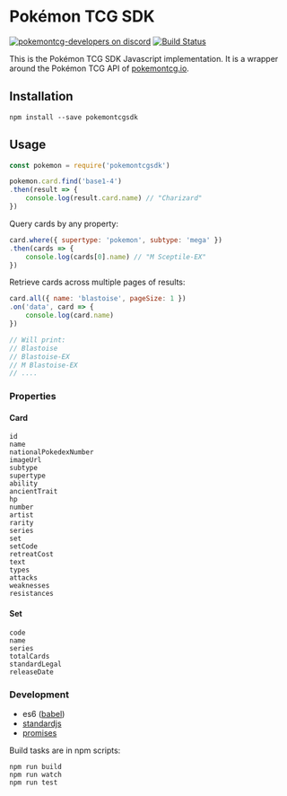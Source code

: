 # Pokémon TCG SDK

[![pokemontcg-developers on discord](https://img.shields.io/badge/discord-pokemontcg--developers-738bd7.svg)](https://discord.gg/dpsTCvg)
[![Build Status](https://travis-ci.org/PokemonTCG/pokemon-tcg-sdk-javascript.svg?branch=master)](https://travis-ci.org/PokemonTCG/pokemon-tcg-sdk-javascript)

This is the Pokémon TCG SDK Javascript implementation. It is a wrapper around the Pokémon TCG API of [pokemontcg.io](http://pokemontcg.io/).

## Installation

    npm install --save pokemontcgsdk

## Usage

```js
const pokemon = require('pokemontcgsdk')

pokemon.card.find('base1-4')
.then(result => {
    console.log(result.card.name) // "Charizard"
})
```

Query cards by any property:

```js
card.where({ supertype: 'pokemon', subtype: 'mega' })
.then(cards => {
    console.log(cards[0].name) // "M Sceptile-EX"
})
```

Retrieve cards across multiple pages of results:

```js
card.all({ name: 'blastoise', pageSize: 1 })
.on('data', card => {
    console.log(card.name)
})

// Will print:
// Blastoise
// Blastoise-EX
// M Blastoise-EX
// ....
```

### Properties

#### Card

    id
    name
    nationalPokedexNumber
    imageUrl
    subtype
    supertype
    ability
    ancientTrait
    hp
    number
    artist
    rarity
    series
    set
    setCode
    retreatCost
    text
    types
    attacks
    weaknesses
    resistances

#### Set

    code
    name
    series
    totalCards
    standardLegal
    releaseDate

### Development

- es6 ([babel](https://babeljs.io))
- [standardjs](http://standardjs.com)
- [promises](https://www.promisejs.org)

Build tasks are in npm scripts:

    npm run build
    npm run watch
    npm run test
